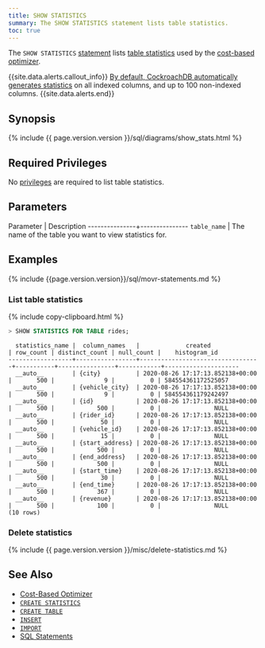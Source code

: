 ```yaml
---
title: SHOW STATISTICS
summary: The SHOW STATISTICS statement lists table statistics.
toc: true
---
```

The `SHOW STATISTICS` [statement](sql-statements.html) lists [table statistics](create-statistics.html) used by the [cost-based optimizer](cost-based-optimizer.html).

{{site.data.alerts.callout_info}}
[By default, CockroachDB automatically generates statistics](cost-based-optimizer.html#table-statistics) on all indexed columns, and up to 100 non-indexed columns.
{{site.data.alerts.end}}

## Synopsis

<div>
  {% include {{ page.version.version }}/sql/diagrams/show_stats.html %}
</div>

## Required Privileges

No [privileges](authorization.html#assign-privileges) are required to list table statistics.

## Parameters

Parameter      | Description
---------------+---------------
`table_name`   | The name of the table you want to view statistics for.

## Examples

{% include {{page.version.version}}/sql/movr-statements.md %}

### List table statistics

{% include copy-clipboard.html %}
~~~ sql
> SHOW STATISTICS FOR TABLE rides;
~~~

~~~
  statistics_name |  column_names   |             created              | row_count | distinct_count | null_count |    histogram_id
------------------+-----------------+----------------------------------+-----------+----------------+------------+---------------------
  __auto__        | {city}          | 2020-08-26 17:17:13.852138+00:00 |       500 |              9 |          0 | 584554361172525057
  __auto__        | {vehicle_city}  | 2020-08-26 17:17:13.852138+00:00 |       500 |              9 |          0 | 584554361179242497
  __auto__        | {id}            | 2020-08-26 17:17:13.852138+00:00 |       500 |            500 |          0 |               NULL
  __auto__        | {rider_id}      | 2020-08-26 17:17:13.852138+00:00 |       500 |             50 |          0 |               NULL
  __auto__        | {vehicle_id}    | 2020-08-26 17:17:13.852138+00:00 |       500 |             15 |          0 |               NULL
  __auto__        | {start_address} | 2020-08-26 17:17:13.852138+00:00 |       500 |            500 |          0 |               NULL
  __auto__        | {end_address}   | 2020-08-26 17:17:13.852138+00:00 |       500 |            500 |          0 |               NULL
  __auto__        | {start_time}    | 2020-08-26 17:17:13.852138+00:00 |       500 |             30 |          0 |               NULL
  __auto__        | {end_time}      | 2020-08-26 17:17:13.852138+00:00 |       500 |            367 |          0 |               NULL
  __auto__        | {revenue}       | 2020-08-26 17:17:13.852138+00:00 |       500 |            100 |          0 |               NULL
(10 rows)
~~~

### Delete statistics

{% include {{ page.version.version }}/misc/delete-statistics.md %}

## See Also

- [Cost-Based Optimizer](cost-based-optimizer.html)
- [`CREATE STATISTICS`](create-statistics.html)
- [`CREATE TABLE`](create-table.html)
- [`INSERT`](insert.html)
- [`IMPORT`](import.html)
- [SQL Statements](sql-statements.html)
